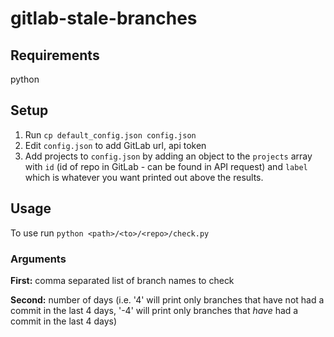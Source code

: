 # gitlab-stale-branches

## Requirements

python

## Setup

1. Run `cp default_config.json config.json`
2. Edit `config.json` to add GitLab url, api token
3. Add projects to `config.json` by adding an object to the `projects` array with `id` (id of repo in GitLab - can be found in API request) and `label` which is whatever you want printed out above the results.

## Usage

To use run `python <path>/<to>/<repo>/check.py`

### Arguments

**First:** comma separated list of branch names to check

**Second:** number of days (i.e. '4' will print only branches that have not had a commit in the last 4 days, '-4' will print only branches that _have_ had a commit in the last 4 days)
